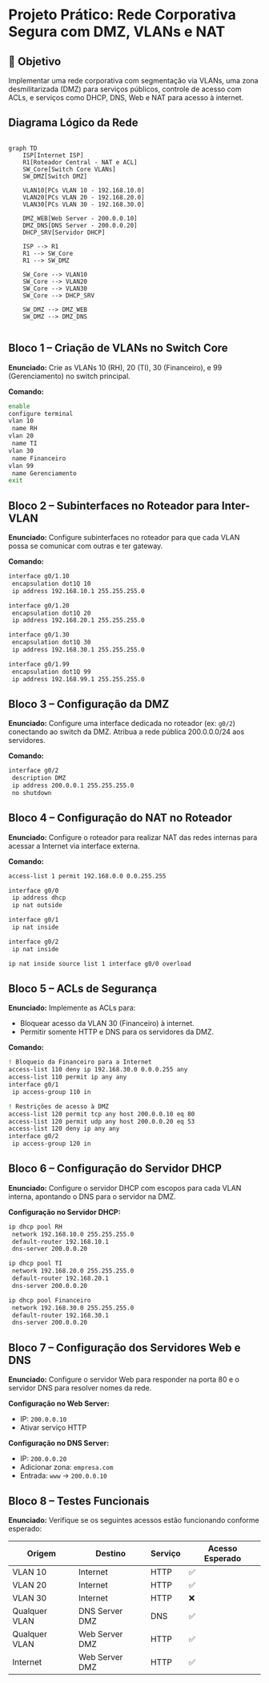 # Projeto Prático: Rede Corporativa Segura com DMZ, VLANs e NAT

## 🎯 Objetivo

Implementar uma rede corporativa com segmentação via VLANs, uma zona desmilitarizada (DMZ) para serviços públicos, controle de acesso com ACLs, e serviços como DHCP, DNS, Web e NAT para acesso à internet.


## Diagrama Lógico da Rede

```mermaid

graph TD
    ISP[Internet ISP]
    R1[Roteador Central - NAT e ACL]
    SW_Core[Switch Core VLANs]
    SW_DMZ[Switch DMZ]

    VLAN10[PCs VLAN 10 - 192.168.10.0]
    VLAN20[PCs VLAN 20 - 192.168.20.0]
    VLAN30[PCs VLAN 30 - 192.168.30.0]

    DMZ_WEB[Web Server - 200.0.0.10]
    DMZ_DNS[DNS Server - 200.0.0.20]
    DHCP_SRV[Servidor DHCP]

    ISP --> R1
    R1 --> SW_Core
    R1 --> SW_DMZ

    SW_Core --> VLAN10
    SW_Core --> VLAN20
    SW_Core --> VLAN30
    SW_Core --> DHCP_SRV

    SW_DMZ --> DMZ_WEB
    SW_DMZ --> DMZ_DNS


```

## Bloco 1 – Criação de VLANs no Switch Core

**Enunciado:** Crie as VLANs 10 (RH), 20 (TI), 30 (Financeiro), e 99 (Gerenciamento) no switch principal.

**Comando:**

```bash
enable
configure terminal
vlan 10
 name RH
vlan 20
 name TI
vlan 30
 name Financeiro
vlan 99
 name Gerenciamento
exit
```

## Bloco 2 – Subinterfaces no Roteador para Inter-VLAN

**Enunciado:** Configure subinterfaces no roteador para que cada VLAN possa se comunicar com outras e ter gateway.

**Comando:**

```bash
interface g0/1.10
 encapsulation dot1Q 10
 ip address 192.168.10.1 255.255.255.0

interface g0/1.20
 encapsulation dot1Q 20
 ip address 192.168.20.1 255.255.255.0

interface g0/1.30
 encapsulation dot1Q 30
 ip address 192.168.30.1 255.255.255.0

interface g0/1.99
 encapsulation dot1Q 99
 ip address 192.168.99.1 255.255.255.0
```

## Bloco 3 – Configuração da DMZ

**Enunciado:** Configure uma interface dedicada no roteador (ex: `g0/2`) conectando ao switch da DMZ. Atribua a rede pública 200.0.0.0/24 aos servidores.

**Comando:**

```bash
interface g0/2
 description DMZ
 ip address 200.0.0.1 255.255.255.0
 no shutdown
```


## Bloco 4 – Configuração do NAT no Roteador

**Enunciado:** Configure o roteador para realizar NAT das redes internas para acessar a Internet via interface externa.

**Comando:**

```bash
access-list 1 permit 192.168.0.0 0.0.255.255

interface g0/0
 ip address dhcp
 ip nat outside

interface g0/1
 ip nat inside

interface g0/2
 ip nat inside

ip nat inside source list 1 interface g0/0 overload
```


## Bloco 5 – ACLs de Segurança

**Enunciado:** Implemente as ACLs para:

* Bloquear acesso da VLAN 30 (Financeiro) à internet.
* Permitir somente HTTP e DNS para os servidores da DMZ.

**Comando:**

```bash
! Bloqueio da Financeiro para a Internet
access-list 110 deny ip 192.168.30.0 0.0.0.255 any
access-list 110 permit ip any any
interface g0/1
 ip access-group 110 in

! Restrições de acesso à DMZ
access-list 120 permit tcp any host 200.0.0.10 eq 80
access-list 120 permit udp any host 200.0.0.20 eq 53
access-list 120 deny ip any any
interface g0/2
 ip access-group 120 in
```

## Bloco 6 – Configuração do Servidor DHCP

**Enunciado:** Configure o servidor DHCP com escopos para cada VLAN interna, apontando o DNS para o servidor na DMZ.

**Configuração no Servidor DHCP:**

```bash
ip dhcp pool RH
 network 192.168.10.0 255.255.255.0
 default-router 192.168.10.1
 dns-server 200.0.0.20

ip dhcp pool TI
 network 192.168.20.0 255.255.255.0
 default-router 192.168.20.1
 dns-server 200.0.0.20

ip dhcp pool Financeiro
 network 192.168.30.0 255.255.255.0
 default-router 192.168.30.1
 dns-server 200.0.0.20
```


## Bloco 7 – Configuração dos Servidores Web e DNS

**Enunciado:** Configure o servidor Web para responder na porta 80 e o servidor DNS para resolver nomes da rede.

**Configuração no Web Server:**

* IP: `200.0.0.10`
* Ativar serviço HTTP

**Configuração no DNS Server:**

* IP: `200.0.0.20`
* Adicionar zona: `empresa.com`
* Entrada: `www` → `200.0.0.10`


## Bloco 8 – Testes Funcionais

**Enunciado:** Verifique se os seguintes acessos estão funcionando conforme esperado:

| Origem        | Destino        | Serviço | Acesso Esperado |
| ------------- | -------------- | ------- | --------------- |
| VLAN 10       | Internet       | HTTP    | ✅               |
| VLAN 20       | Internet       | HTTP    | ✅               |
| VLAN 30       | Internet       | HTTP    | ❌               |
| Qualquer VLAN | DNS Server DMZ | DNS     | ✅               |
| Qualquer VLAN | Web Server DMZ | HTTP    | ✅               |
| Internet      | Web Server DMZ | HTTP    | ✅               |
